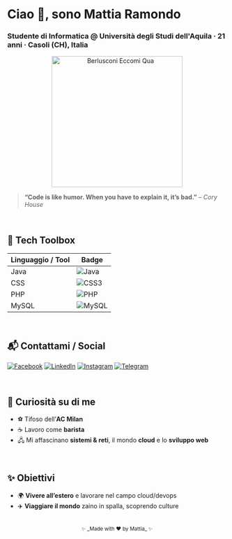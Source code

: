 # Ciao 👋, sono **Mattia Ramondo**

### Studente di Informatica @ Università degli Studi dell'Aquila · 21 anni · Casoli (CH), Italia

<p align="center">
  <!-- GIF sourced from Tenor: replace the URL below with the *direct* .gif link you copied -->
  <img src="https://media1.tenor.com/m/IjkljpPvjmEAAAAC/ciao-ragazzi-berlusconi-eccomi-qua-berlusconi.gif" alt="Berlusconi Eccomi Qua" width="300"/>
</p>

> **“Code is like humor. When you have to explain it, it’s bad.”** – *Cory House*

<br/>

## 🚀 Tech Toolbox

| Linguaggio / Tool | Badge                                                                                                |
| ----------------- | ---------------------------------------------------------------------------------------------------- |
| Java              | ![Java](https://img.shields.io/badge/Java-007396?style=for-the-badge&logo=openjdk&logoColor=white)    |
| CSS               | ![CSS3](https://img.shields.io/badge/CSS3-1572B6?style=for-the-badge&logo=css3&logoColor=white)       |
| PHP               | ![PHP](https://img.shields.io/badge/PHP-777BB4?style=for-the-badge&logo=php&logoColor=white)          |
| MySQL             | ![MySQL](https://img.shields.io/badge/MySQL-4479A1?style=for-the-badge&logo=mysql&logoColor=white)    |

<br/>

## 📬 Contattami / Social

[![Facebook](https://img.shields.io/badge/Facebook-1877F2?style=for-the-badge&logo=facebook&logoColor=white)](https://www.facebook.com/tuo_username)
[![LinkedIn](https://img.shields.io/badge/LinkedIn-0A66C2?style=for-the-badge&logo=linkedin&logoColor=white)](https://www.linkedin.com/in/tuo_username)
[![Instagram](https://img.shields.io/badge/Instagram-E4405F?style=for-the-badge&logo=instagram&logoColor=white)](https://www.instagram.com/tuo_username)
[![Telegram](https://img.shields.io/badge/Telegram-26A5E4?style=for-the-badge&logo=telegram&logoColor=white)](https://t.me/tuo_username)

<br/>

## 🧩 Curiosità su di me

* ⚽ Tifoso dell’**AC Milan** 
* ☕ Lavoro come **barista**
* 🖧 Mi affascinano **sistemi & reti**, il mondo **cloud** e lo **sviluppo web**

<br/>

## ✨ Obiettivi

* 🌍 **Vivere all’estero** e lavorare nel campo cloud/devops
* ✈️ **Viaggiare il mondo** zaino in spalla, scoprendo culture

<br/>

<div align="center">
  <sub>✨ _Made with ❤️ by Mattia_ ✨</sub>
</div>
